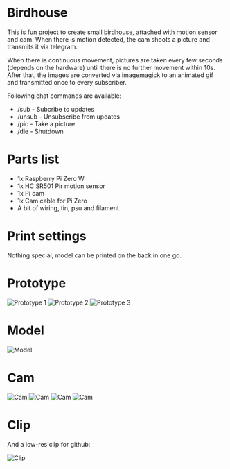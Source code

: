 # Birdhouse

This is fun project to create small birdhouse, attached with motion sensor and
cam. When there is motion detected, the cam shoots a picture and transmits it
via telegram.

When there is continuous movement, pictures are taken every few seconds (depends on
the hardware) until there is no further movement within 10s. After that, the
images are converted via imagemagick to an animated gif and transmitted once to
every subscriber.

Following chat commands are available:

- /sub   - Subcribe to updates
- /unsub - Unsubscribe from updates
- /pic   - Take a picture
- /die   - Shutdown

# Parts list

- 1x Raspberry Pi Zero W
- 1x HC SR501 Pir motion sensor
- 1x Pi cam
- 1x Cam cable for Pi Zero
- A bit of wiring, tin, psu  and filament

# Print settings

Nothing special, model can be printed on the back in one go.

# Prototype

![Prototype 1](pictures/prototype1.jpg?raw=true "Prototype 1")
![Prototype 2](pictures/prototype2.jpg?raw=true "Prototype 2")
![Prototype 3](pictures/prototype3.jpg?raw=true "Prototype 3")

# Model

![Model](pictures/3dmodel.png?raw=true "Model")

# Cam

![Cam](pictures/cam1.jpg?raw=true "Cam")
![Cam](pictures/cam2.jpg?raw=true "Cam")
![Cam](pictures/cam3.jpg?raw=true "Cam")
![Cam](pictures/cam4.jpg?raw=true "Cam")

# Clip

And a low-res clip for github:

![Clip](pictures/clip.gif?raw=true "Clip")
